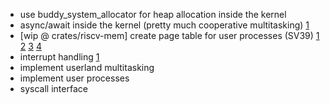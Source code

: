 - use buddy_system_allocator for heap allocation inside the kernel
- async/await inside the kernel (pretty much cooperative multitasking) [1](https://www.reddit.com/r/rust/comments/v9qgo8/pasts_a_nostd_compatible_async_runtime/)
- [wip @ crates/riscv-mem] create page table for user processes (SV39) [1](https://github.com/betrusted-io/xous-core/blob/main/docs/memory.mdg) [2](https://github.com/betrusted-io/xous-core/blob/main/kernel/src/mem.rs) [3](https://github.com/Ko-oK-OS/xv6-rust/tree/main/kernel/src/memory) [4](https://github.com/skyzh/core-os-riscv/blob/master/kernel/src/mem.rs)
- interrupt handling [1](https://github.com/r3-os/r3/blob/%F0%9F%A6%86/src/r3_port_riscv/src/lib.md)
- implement userland multitasking
- implement user processes
- syscall interface
